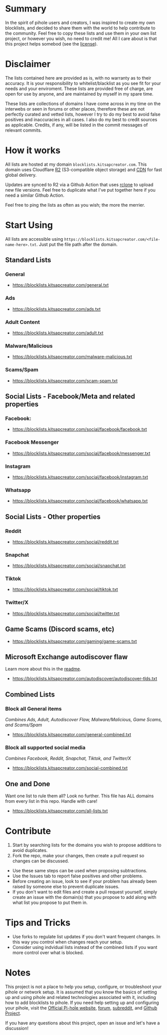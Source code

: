 # Summary

In the spirit of pihole users and creators, I was inspired to create my own blocklists, and decided to share them with the world to help contribute to the community. Feel free to copy these lists and use them in your own list project, or however you wish, no need to credit me! All I care about is that this project helps somebod (see the [license](/LICENSE)).

# Disclaimer

The lists contained here are provided as is, with no warranty as to their accuracy. It is your responsibility to whitelist/blacklist as you see fit for your needs and your enviroment. These lists are provided free of charge, are open for use by anyone, and are maintained by myself in my spare time.

These lists are collections of domains I have come across in my time on the interwebs or seen in forums or other places, therefore these are not perfectly curated and vetted lists, however I try to do my best to avoid false positives and inaccuracies in all cases. I also do my best to credit sources as applicable. Credits, if any, will be listed in the commit messages of relevant commits.

# How it works

All lists are hosted at my domain `blocklists.kitsapcreator.com`. This domain uses Cloudflare [R2](https://www.cloudflare.com/products/r2/) (S3-compatible object storage) and [CDN](https://www.cloudflare.com/cdn/) for fast global delivery.

Updates are synced to R2 via a Github Action that uses [rclone](https://rclone.org/) to upload new file versions. Feel free to duplicate what I've put together here if you need a similar Github Action.

Feel free to ping the lists as often as you wish; the more the merrier.

# Start Using

All lists are accessible using `https://blocklists.kitsapcreator.com/<file-name-here>.txt`. Just put the file path after the domain.

## Standard Lists

### General

- https://blocklists.kitsapcreator.com/general.txt

### Ads

- https://blocklists.kitsapcreator.com/ads.txt

### Adult Content

- https://blocklists.kitsapcreator.com/adult.txt

### Malware/Malicious

- https://blocklists.kitsapcreator.com/malware-malicious.txt

### Scams/Spam

- https://blocklists.kitsapcreator.com/scam-spam.txt

## Social Lists - Facebook/Meta and related properties

### Facebook:

- https://blocklists.kitsapcreator.com/social/facebook/facebook.txt

### Facebook Messenger

- https://blocklists.kitsapcreator.com/social/facebook/messenger.txt

### Instagram

- https://blocklists.kitsapcreator.com/social/facebook/instagram.txt

### Whatsapp

- https://blocklists.kitsapcreator.com/social/facebook/whatsapp.txt

## Social Lists - Other properties

### Reddit

- https://blocklists.kitsapcreator.com/social/reddit.txt

### Snapchat

- https://blocklists.kitsapcreator.com/social/snapchat.txt

### Tiktok

- https://blocklists.kitsapcreator.com/social/tiktok.txt

### Twitter/X

- https://blocklists.kitsapcreator.com/social/twitter.txt

## Game Scams (Discord scams, etc)

- https://blocklists.kitsapcreator.com/gaming/game-scams.txt

## Microsoft Exchange autodiscover flaw

Learn more about this in the [readme](autodiscover/readme.md).

- https://blocklists.kitsapcreator.com/autodiscover/autodiscover-tlds.txt

## Combined Lists

### Block all General items

_Combines Ads, Adult, Autodiscover Flaw, Malware/Malicious, Game Scams, and Scams/Spam_

- https://blocklists.kitsapcreator.com/general-combined.txt

### Block all supported social media

_Combines Facebook, Reddit, Snapchat, Tiktok, and Twitter/X_

- https://blocklists.kitsapcreator.com/social-combined.txt

## One and Done

Want one list to rule them all? Look no further. This file has ALL domains from every list in this repo. Handle with care!

- https://blocklists.kitsapcreator.com/all-lists.txt

# Contribute

1. Start by searching lists for the domains you wish to propose additions to avoid duplicates.
2. Fork the repo, make your changes, then create a pull request so changes can be discussed.

- Use these same steps can be used when proposing subtractions.
- Use the Issues tab to report false positives and other problems.
- Before creating an issue, look to see if your problem has already been raised by someone else to prevent duplicate issues.
- If you don't want to edit files and create a pull request yourself, simply create an issue with the domain(s) that you propose to add along with what list you propose to put them in.

# Tips and Tricks

- Use forks to regulate list updates if you don't want frequent changes. In this way you control when changes reach your setup.
- Consider using indvidual lists instead of the combined lists if you want more control over what is blocked.

# Notes

This project is not a place to help you setup, configure, or troubleshoot your pihole or network setup. It is assumed that you know the basics of setting up and using pihole and related technologies associated with it, including how to add blocklists to pihole. If you need help setting up and configuring your pihole, visit the [Official Pi-hole website](https://pi-hole.net/), [forum](https://discourse.pi-hole.net/), [subreddit](https://www.reddit.com/r/pihole/), and [Github Project](https://github.com/pi-hole/pi-hole).

If you have any questions about this project, open an issue and let's have a discussion!

